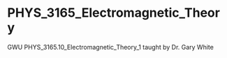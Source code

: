 # PHYS_3165_Electromagnetic_Theory
GWU PHYS_3165.10_Electromagnetic_Theory_1 taught by Dr. Gary White
